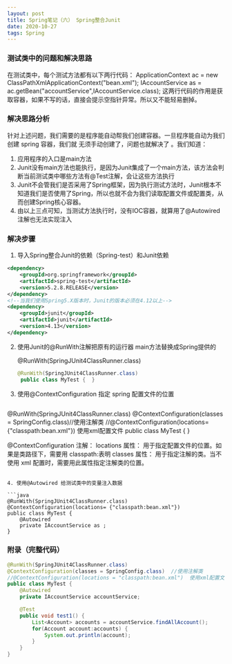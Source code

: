 ```yaml
---
layout: post
title: Spring笔记（六） Spring整合Junit
date: 2020-10-27
tags: Spring
---
```


### 测试类中的问题和解决思路 

在测试类中，每个测试方法都有以下两行代码：
ApplicationContext ac = new ClassPathXmlApplicationContext("bean.xml");
IAccountService as = ac.getBean("accountService",IAccountService.class);
这两行代码的作用是获取容器，如果不写的话，直接会提示空指针异常。所以又不能轻易删掉。 

### 解决思路分析 

针对上述问题，我们需要的是程序能自动帮我们创建容器。一旦程序能自动为我们创建 spring 容器，我们就
无须手动创建了，问题也就解决了 。我们知道：

1. 应用程序的入口是main方法
2. Junit没有main方法也能执行，是因为Junit集成了一个main方法，该方法会判断当前测试类中哪些方法有@Test注解，会让这些方法执行
3. Junit不会管我们是否采用了Spring框架，因为执行测试方法时，Junit根本不知道我们是否使用了Spring，所以也就不会为我们读取配置文件或配置类，从而创建Spring核心容器。
4. 由以上三点可知，当测试方法执行时，没有IOC容器，就算用了@Autowired注解也无法实现注入

### 解决步骤

1. 导入Spring整合Junit的依赖（Spring-test）和Junit依赖

```xml
<dependency>
    <groupId>org.springframework</groupId>
    <artifactId>spring-test</artifactId>
    <version>5.2.8.RELEASE</version>
</dependency>
<!--当我们使用Spring5.X版本时，Junit的版本必须在4.12以上-->
<dependency>
    <groupId>junit</groupId>
    <artifactId>junit</artifactId>
    <version>4.13</version>
</dependency>
```

2. 使用Junit的@RunWith注解把原有的运行器 main方法替换成Spring提供的

   @RunWith(SpringJUnit4ClassRunner.class)

   ```java
   @RunWith(SpringJUnit4ClassRunner.class)
   	public class MyTest {  }
   ```

3. 使用@ContextConfiguration 指定 spring 配置文件的位置 

   ```java
@RunWith(SpringJUnit4ClassRunner.class)
   @ContextConfiguration(classes = SpringConfig.class)//使用注解类
//@ContextConfiguration(locations= {"classpath:bean.xml"})  使用xml配置文件
   public class MyTest {   }
   
   @ContextConfiguration 注解：
   locations 属性： 用于指定配置文件的位置。如果是类路径下，需要用 classpath:表明
   classes 属性： 用于指定注解的类。当不使用 xml 配置时，需要用此属性指定注解类的位置。
   ```
   
4. 使用@Autowired 给测试类中的变量注入数据 

   ```java
   @RunWith(SpringJUnit4ClassRunner.class)
   @ContextConfiguration(locations= {"classpath:bean.xml"})
   public class MyTest {
       @Autowired
       private IAccountService as ;
   }
   ```



### 附录（完整代码）

```java
@RunWith(SpringJUnit4ClassRunner.class)
@ContextConfiguration(classes = SpringConfig.class)  //使用注解类
//@ContextConfiguration(locations = "classpath:bean.xml")  使用xml配置文件
public class MyTest {
    @Autowired
    private IAccountService accountService;

    @Test
    public void test1() {
        List<Account> accounts = accountService.findAllAccount();
        for(Account account:accounts) {
            System.out.println(account);
        }
    }
}
```


